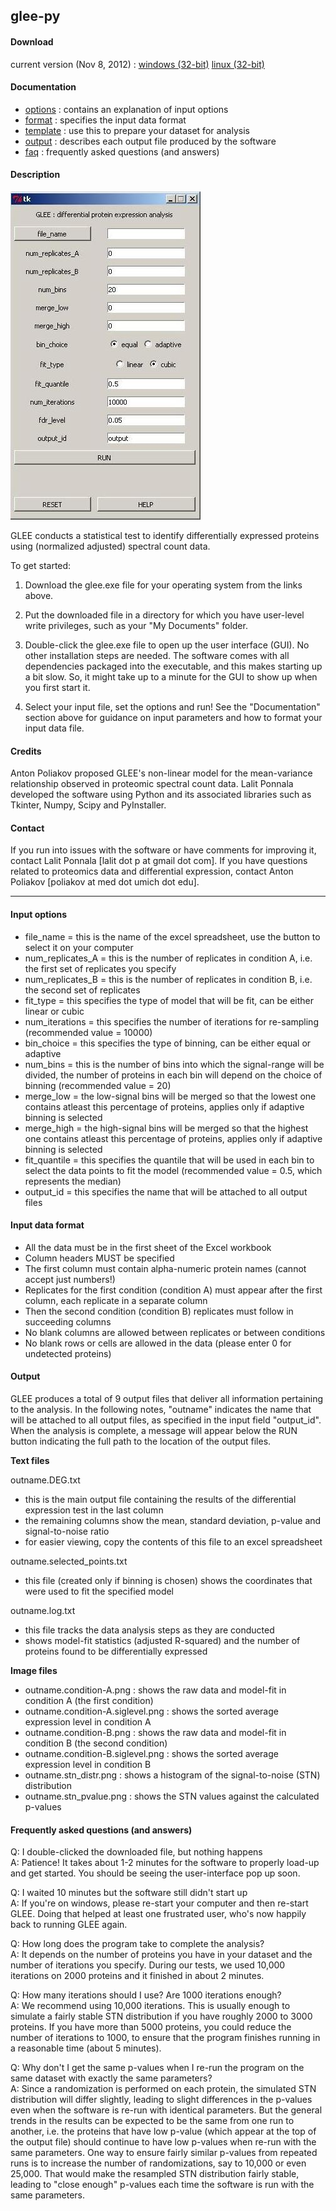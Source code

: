 ## glee-py

#### Download

current version (Nov 8, 2012) : [windows (32-bit)](https://docs.google.com/open?id=0B8KLKywXy-wKbk9TLWdCOXMxV2c) [linux (32-bit)](https://docs.google.com/open?id=0B8KLKywXy-wKSDNoM1NrRXg4dzg)


#### Documentation

- [options](#options) : contains an explanation of input options
- [format](#format) : specifies the input data format
- [template](files/template.xls) : use this to prepare your dataset for analysis
- [output](#output) : describes each output file produced by the software
- [faq](#faq) : frequently asked questions (and answers)


#### Description


![ ](files/glee_gui.jpg)

GLEE conducts a statistical test to identify differentially expressed proteins using (normalized adjusted) spectral count data. 
 
To get started:

1. Download the glee.exe file for your operating system from the links above. 

2. Put the downloaded file in a directory for which you have user-level write privileges, such as your "My Documents" folder.

3. Double-click the glee.exe file to open up the user interface (GUI). No other installation steps are needed. The software comes with all dependencies packaged into the executable, and this makes starting up a bit slow. So, it might take up to a minute for the GUI to show up when you first start it. 

4. Select your input file, set the options and run!  See the "Documentation" section above for guidance on input parameters and how to format your input data file.


#### Credits

Anton Poliakov proposed GLEE's non-linear model for the mean-variance relationship observed in proteomic spectral count data. Lalit Ponnala developed the software using Python and its associated libraries such as Tkinter, Numpy, Scipy and PyInstaller.


#### Contact

If you run into issues with the software or have comments for improving it, contact Lalit Ponnala [lalit dot p at gmail dot com]. 
If you have questions related to proteomics data and differential expression, contact Anton Poliakov [poliakov at med dot umich dot edu]. 

<hr>

#### <a name="options"></a>Input options

- file_name = this is the name of the excel spreadsheet, use the button to select it on your computer
- num_replicates_A = this is the number of replicates in condition A, i.e. the first set of replicates you specify
- num_replicates_B = this is the number of replicates in condition B, i.e. the second set of replicates
- fit_type = this specifies the type of model that will be fit, can be either linear or cubic
- num_iterations = this specifies the number of iterations for re-sampling (recommended value = 10000)
- bin_choice = this specifies the type of binning, can be either equal or adaptive
- num_bins = this is the number of bins into which the signal-range will be divided, the number of proteins in each bin will depend on the choice of binning (recommended value = 20)
- merge_low = the low-signal bins will be merged so that the lowest one contains atleast this percentage of proteins, applies only if adaptive binning is selected
- merge_high = the high-signal bins will be merged so that the highest one contains atleast this percentage of proteins, applies only if adaptive binning is selected
- fit_quantile = this specifies the quantile that will be used in each bin to select the data points to fit the model (recommended value = 0.5, which represents the median)
- output_id = this specifies the name that will be attached to all output files


#### <a name="format"></a>Input data format

- All the data must be in the first sheet of the Excel workbook
- Column headers MUST be specified
- The first column must contain alpha-numeric protein names (cannot accept just numbers!)
- Replicates for the first condition (condition A) must appear after the first column, each replicate in a separate column
- Then the second condition (condition B) replicates must follow in succeeding columns
- No blank columns are allowed between replicates or between conditions
- No blank rows or cells are allowed in the data (please enter 0 for undetected proteins)


#### <a name="output"></a>Output

GLEE produces a total of 9 output files that deliver all information pertaining to the analysis. In the following notes, "outname" indicates the name that will be attached to all output files, as specified in the input field "output_id". When the analysis is complete, a message will appear below the RUN button indicating the full path to the location of the output files.

**Text files**

outname.DEG.txt

- this is the main output file containing the results of the differential expression test in the last column
- the remaining columns show the mean, standard deviation, p-value and signal-to-noise ratio
- for easier viewing, copy the contents of this file to an excel spreadsheet

outname.selected_points.txt

- this file (created only if binning is chosen) shows the coordinates that were used to fit the specified model

outname.log.txt

- this file tracks the data analysis steps as they are conducted
- shows model-fit statistics (adjusted R-squared) and the number of proteins found to be differentially expressed


**Image files**

- outname.condition-A.png : shows the raw data and model-fit in condition A (the first condition)
- outname.condition-A.siglevel.png : shows the sorted average expression level in condition A
- outname.condition-B.png : shows the raw data and model-fit in condition B (the second condition)
- outname.condition-B.siglevel.png : shows the sorted average expression level in condition B
- outname.stn_distr.png : shows a histogram of the signal-to-noise (STN) distribution
- outname.stn_pvalue.png : shows the STN values against the calculated p-values 


#### <a name="faq"></a>Frequently asked questions (and answers)

Q: I double-clicked the downloaded file, but nothing happens
<br>
A: Patience! It takes about 1-2 minutes for the software to properly load-up and get started. You should be seeing the user-interface pop up soon.


Q: I waited 10 minutes but the software still didn't start up
<br>
A: If you're on windows, please re-start your computer and then re-start GLEE. Doing that helped at least one frustrated user, who's now happily back to running GLEE again.


Q: How long does the program take to complete the analysis?
<br>
A: It depends on the number of proteins you have in your dataset and the number of iterations you specify. During our tests, we used 10,000 iterations on 2000 proteins and it finished in about 2 minutes.


Q: How many iterations should I use? Are 1000 iterations enough?
<br>
A: We recommend using 10,000 iterations. This is usually enough to simulate a fairly stable STN distribution if you have roughly 2000 to 3000 proteins. If you have more than 5000 proteins, you could reduce the number of iterations to 1000, to ensure that the program finishes running in a reasonable time (about 5 minutes).

 
Q: Why don't I get the same p-values when I re-run the program on the same dataset with exactly the same parameters?
<br>
A: Since a randomization is performed on each protein, the simulated STN distribution will differ slightly, leading to slight differences in the p-values even when the software is re-run with identical parameters. But the general trends in the results can be expected to be the same from one run to another, i.e. the proteins that have low p-value (which appear at the top of the output file) should continue to have low p-values when re-run with the same parameters. One way to ensure fairly similar p-values from repeated runs is to increase the number of randomizations, say to 10,000 or even 25,000. That would make the resampled STN distribution fairly stable, leading to "close enough" p-values each time the software is run with the same parameters. 
